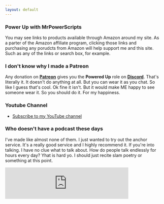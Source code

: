 ```yaml
---
layout: default
---
```


### Power Up with MrPowerScripts

You may see links to products available through Amazon around my site. As a parter of the Amazon affiliate program, clicking those links and purchasing any porudcts from Amazon will help support me and this site. Such as any of the links or search box, for example.

<script type="text/javascript">
amzn_assoc_placement = "adunit0";
amzn_assoc_search_bar = "true";
amzn_assoc_tracking_id = "mrpowerscript-20";
amzn_assoc_search_bar_position = "bottom";
amzn_assoc_ad_mode = "search";
amzn_assoc_ad_type = "smart";
amzn_assoc_marketplace = "amazon";
amzn_assoc_region = "US";
amzn_assoc_title = "Shop Related Products";
amzn_assoc_default_search_phrase = "electronics";
amzn_assoc_default_category = "All";
amzn_assoc_linkid = "1b97d49c9362b3226c6d6929d609fd71";
</script>
<script src="//z-na.amazon-adsystem.com/widgets/onejs?MarketPlace=US"></script>

### I don't know why I made a Patreon

Any donation on **[Patreon](https://bit.ly/mrps-patreon)** gives you the **Powered Up** role on **[Discord](https://bit.ly/mrps-discord)**. That's literally it. It doesn't do anything at all. But you can wear it as you chat. So like I guess that's cool. Ok fine it isn't. But it would make ME happy to see someone wear it. So you should do it. For my happiness.

### Youtube Channel

- [Subscribe to my YouTube channel](https://bit.ly/mrps-yt-sub)

### Who doesn't have a podcast these days

I've made like almost none of them. I just wanted to try out the anchor service. It's a really good service and I highly recommend it. If you're into talking. I have no clue what to talk about. How do people talk endlessly for hours every day? Yhat is hard yo. I should just recite slam poetry or something at this point.

<iframe src="https://anchor.fm/mrpowerscripts/embed" height="102px" width="400px" frameborder="0" scrolling="no"></iframe>
